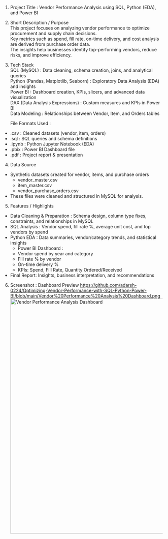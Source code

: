 1. Project Title : Vendor Performance Analysis using SQL, Python (EDA), and Power BI

2. Short Description / Purpose         
This project focuses on analyzing vendor performance to optimize procurement and supply chain decisions.  
Key metrics such as spend, fill rate, on-time delivery, and cost analysis are derived from purchase order data.  
The insights help businesses identify top-performing vendors, reduce risks, and improve efficiency.


3. Tech Stack        
SQL (MySQL) : Data cleaning, schema creation, joins, and analytical queries  
Python (Pandas, Matplotlib, Seaborn) : Exploratory Data Analysis (EDA) and insights  
Power BI : Dashboard creation, KPIs, slicers, and advanced data visualization  
DAX (Data Analysis Expressions) : Custom measures and KPIs in Power BI  
Data Modeling : Relationships between Vendor, Item, and Orders tables

    File Formats Used :  
  - .csv : Cleaned datasets (vendor, item, orders)  
  - .sql : SQL queries and schema definitions  
  - .ipynb : Python Jupyter Notebook (EDA)  
  - .pbix : Power BI Dashboard file  
  - .pdf : Project report & presentation


4. Data Source             
- Synthetic datasets created for vendor, items, and purchase orders
  - vendor_master.csv
  - item_master.csv
  - vendor_purchase_orders.csv
- These files were cleaned and structured in MySQL for analysis.  


5. Features / Highlights             
- Data Cleaning & Preparation : Schema design, column type fixes, constraints, and relationships in MySQL  
- SQL Analysis : Vendor spend, fill rate %, average unit cost, and top vendors by spend  
- Python EDA : Data summaries, vendor/category trends, and statistical insights  
  - Power BI Dashboard :
  - Vendor spend by year and category  
  - Fill rate % by vendor  
  - On-time delivery %  
  - KPIs: Spend, Fill Rate, Quantity Ordered/Received  
- Final Report: Insights, business interpretation, and recommendations  


6. Screenshot : Dashboard Preview https://github.com/adarsh-0224/Optimizing-Vendor-Performance-with-SQL-Python-Power-BI/blob/main/Vendor%20Performance%20Analysis%20Dashboard.png
   <img width="1371" height="740" alt="Vendor Performance Analysis Dashboard" src="https://github.com/user-attachments/assets/ad1dffed-c500-44f5-85b9-fdf63620ed83" />



